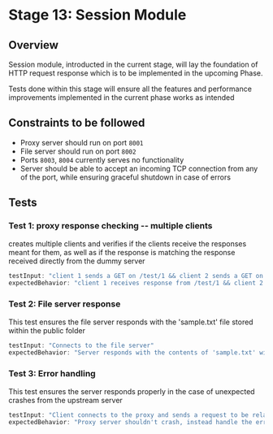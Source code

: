 # Stage 13: Session Module 

## Overview
Session module, introducted in the current stage, will lay the foundation of HTTP request response which is to be implemented in the upcoming Phase.

Tests done within this stage will ensure all the features and performance improvements implemented in the current phase works as intended


## Constraints to be followed
- Proxy server should run on port `8001`
- File server should run on port `8002`
- Ports `8003`, `8004` currently serves no functionality
- Server should be able to accept an incoming TCP connection from any of the port, while ensuring graceful shutdown in case of errors

## Tests
### Test 1: proxy response checking -- multiple clients
creates multiple clients and verifies if the clients receive the responses meant for them, as well as if the response is matching the response received directly from the dummy server

```js
testInput: "client 1 sends a GET on /test/1 && client 2 sends a GET on /test/2"
expectedBehavior: "client 1 receives response from /test/1 && client 2 gets response from /test/2"
```

### Test 2: File server response
This test ensures the file server responds with the 'sample.txt' file stored within the public folder

```js
testInput: "Connects to the file server"
expectedBehavior: "Server responds with the contents of 'sample.txt' without needing any input from the client"
```

### Test 3: Error handling
This test ensures the server responds properly in the case of unexpected crashes from the upstream server

```js
testInput: "Client connects to the proxy and sends a request to be relayed to the upstream server, which is terminated"
expectedBehavior: "Proxy server shouldn't crash, instead handle the error gracefully"
```

